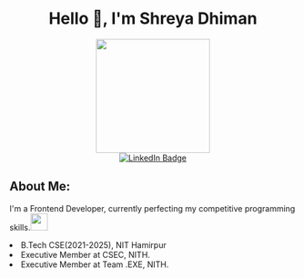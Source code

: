 # <div id="header" align="center">Hello 👋, I'm Shreya Dhiman</div>
<img src="https://komarev.com/ghpvc/?username=ShreyaDhiman24&style=flat-square&color=blue" alt=""/>
<div align="right">
<div id="header" align="center"><img src="https://media.giphy.com/media/paTz7UZbPfTZFRYnnB/giphy.gif" width="200"/></div>
<div id="badges" align="center">
  <a href="https://www.linkedin.com/in/shreya-dhiman-25a753247/">
    <img src="https://img.shields.io/badge/LinkedIn-blue?style=for-the-badge&logo=linkedin&logoColor=white" alt="LinkedIn Badge"/>
  </a>
</div>
  </div>

## **About Me:**
  <div>
    <p>I'm a Frontend Developer, currently perfecting my competitive programming skills.<img src="https://media.giphy.com/media/WUlplcMpOCEmTGBtBW/giphy.gif" width="30"></p>
      <li>B.Tech CSE(2021-2025), NIT Hamirpur</li>
      <li>Executive Member at CSEC, NITH.</li>
      <li>Executive Member at Team .EXE, NITH.</li>
  </div>
<!--   <div flex="1" align="right">
    <img src="https://raw.githubusercontent.com/mishmanners/MishManners/master/My-OctocatsShortest.gif" width="420" height="420" align="right"/>
  </div>
</div> -->




<!--
**ShreyaDhiman24/ShreyaDhiman24** is a ✨ _special_ ✨ repository because its `README.md` (this file) appears on your GitHub profile.

Here are some ideas to get you started:
<img src="https://komarev.com/ghpvc/?username=ShreyaDhiman24&style=flat-square&color=blue" alt=""/> : profile visits

- 🔭 I’m currently working on ...
- 🌱 I’m currently learning ...
- 👯 I’m looking to collaborate on ...
- 🤔 I’m looking for help with ...
- 💬 Ask me about ...
- 📫 How to reach me: ...
- 😄 Pronouns: ...
- ⚡ Fun fact: ...
-->
